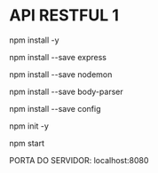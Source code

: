 # API RESTFUL 1

npm install -y

npm install --save express

npm install --save nodemon

npm install --save body-parser

npm install --save config

npm init -y

npm start

PORTA DO SERVIDOR: localhost:8080
